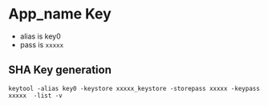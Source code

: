 # App_name Key

- alias is key0
- pass is `xxxxx`

## SHA Key generation
```
keytool -alias key0 -keystore xxxxx_keystore -storepass xxxxx -keypass xxxxx  -list -v
```